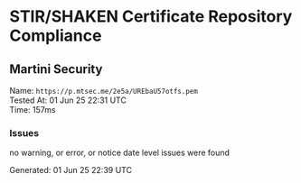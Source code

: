 # STIR/SHAKEN Certificate Repository Compliance

## Martini Security

Name: `https://p.mtsec.me/2e5a/UREbaU57otfs.pem`\
Tested At: 01 Jun 25 22:31 UTC\
Time: 157ms

### Issues

no warning, or error, or notice date level issues were found

Generated: 01 Jun 25 22:39 UTC
